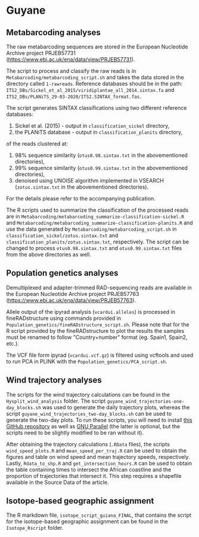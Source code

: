 # Guyane

## Metabarcoding analyses

The raw metabarcoding sequences are stored in the European Nucleotide Archive project PRJEB57731 (https://www.ebi.ac.uk/ena/data/view/PRJEB57731).

The script to process and classify the raw reads is in `Metabarcoding/metabarcoding_script.sh` and takes the data stored in the directory called `1-rawreads`. Reference databases should be in the path: `ITS2_DBs/Sickel_et_al_2015/viridiplantae_all_2014.sintax.fa` and `ITS2_DBs/PLANiTS_29-03-2020/ITS2.SINTAX_format.fas`.

The script generates SINTAX classifications using two different reference databases:
1. Sickel et al. (2015) - output in `classification_sickel` directory,
2. the PLANiTS database - output in `classification_planits` directory,

of the reads clustered at:
1. 98% sequence similarity (`otus0.98.sintax.txt` in the abovementioned directories),
2. 99% sequence similarity (`otus0.99.sintax.txt` in the abovementioned directories),
3. denoised using UNOISE algorithm implemented in VSEARCH (`zotus.sintax.txt` in the abovementioned directories).


For the details please refer to the accompanying publication.


The R scripts used to summarize the classification of the processed reads are in `Metabarcoding/metabarcoding_summarize-classification-sickel.R` and `Metabarcoding/metabarcoding_summarize-classification-planits.R` and use the data generated by `Metabarcoding/metabarcoding_script.sh` in `classification_sickel/zotus.sintax.txt` and  `classification_planits/zotus.sintax.txt`, respectively. The script can be changed to process `otus0.98.sintax.txt` and `otus0.99.sintax.txt` files from the above directories as well.


## Population genetics analyses

Demultiplexed and adapter-trimmed RAD-sequencing reads are available in the European Nucleotide Archive project PRJEB57763 (https://www.ebi.ac.uk/ena/data/view/PRJEB57763).

Allele output of the ipyrad analysis (`vcardui.alleles`) is processed in fineRADstructure using commands provided in `Population_genetics/fineRADstructure_script.sh`. Please note that for the R script provided by the fineRADstructure to plot the results the samples must be renamed to follow "Country+number" format (eg. Spain1, Spain2, etc.).

The VCF file form ipyrad (`vcardui.vcf.gz`) is filtered using vcftools and used to run PCA in PLINK with the `Population_genetics/PCA_script.sh`.

## Wind trajectory analyses

The scripts for the wind trajectory calculations can be found in the `Hysplit_wind_analysis` folder. The script `guyane_wind_trajectories-one-day_blocks.sh` was used to generate the daily trajectory plots, whereas the script `guyane_wind_trajectories_two-day_blocks.sh` can be used to generate the two-day plots. To run these scripts, you will need to install [this GitHub repository](https://github.com/etd530/Hysplit_R_interface) as well as [GNU Parallel](https://www.gnu.org/software/parallel/) (the latter is optional, but the scripts need to be slightly modified to be ran without it).

After obtaining the trajectory calculations (`.RData` files), the scripts `wind_speed_plots.R` and `mean_speed_per_traj.R` can be used to obtain the figures and table on wind speed and mean trajectory speeds, respectively. Lastly, `Rdata_to_shp.R` and `get_intersection_hours.R` can be used to obtain the table containing times to intersect the African coastline and the proportion of trajectories that intersect it. This step requires a shapefile available in the Source Data of the article.

## Isotope-based geographic assignment

The R markdown file, `isotope_script_guiana_FINAL`, that contains the script for the isotope-based geographic assignment can be found in the `Isotope_Rscript` folder. 

